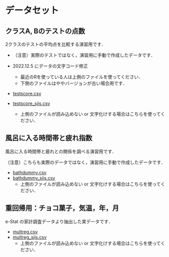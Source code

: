 # データセット

## クラスA, Bのテストの点数

2クラスのテストの平均点を比較する演習用です．

- （注意）実際のテストではなく，演習用に手動で作成したデータです．
- 2022.12.5 にデータの文字コード修正
    - 最近のRを使っている人は上側のファイルを使ってください．
    - 下側のファイルはややバージョンが古い場合用です．

- [testscore.csv](testscore.csv)
- [testscore_sjis.csv](testscore_sjis.csv)
    - 上側のファイルが読み込めない or 文字化けする場合はこちらを使ってください．

## 風呂に入る時間帯と疲れ指数

風呂に入る時間帯と疲れとの関係を調べる演習用です．

（注意）こちらも実際のデータではなく，演習用に手動で作成したデータです．

- [bathdummy.csv](bathdummy.csv)
- [bathdummy_sjis.csv](bathdummy_sjis.csv)
    - 上側のファイルが読み込めない or 文字化けする場合はこちらを使ってください．

## 重回帰用：チョコ菓子，気温，年，月

e-Stat の家計調査データより抽出した実データです．

- [multreg.csv](multreg.csv)
- [multreg_sjis.csv](multreg_sjis.csv)
    - 上側のファイルが読み込めない or 文字化けする場合はこちらを使ってください．
